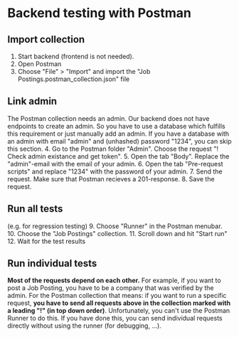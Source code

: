 # Backend testing with Postman
## Import collection

 1. Start backend (frontend is not needed).
 2. Open Postman
 3. Choose "File" > "Import" and import the "Job Postings.postman_collection.json" file

## Link admin
The Postman collection needs an admin. Our backend does not have endpoints to create an admin. So you have to use a database which fulfills this requirement or just manually add an admin.
If you have a database with an admin with email "admin" and (unhashed) password "1234", you can skip this section.
 4. Go to the Postman folder "Admin". Choose the request "! Check admin existance and get token".
 5. Open the tab "Body". Replace the "admin"-email with the email of your admin.
 6. Open the tab "Pre-request scripts" and replace "1234" with the password of your admin.
 7. Send the request. Make sure that Postman recieves a 201-response.
 8. Save the request.

## Run all tests

(e.g. for regression testing)
 9. Choose "Runner" in the Postman menubar.
 10. Choose the "Job Postings" collection.
 11. Scroll down and hit "Start run"
 12. Wait for the test results

## Run individual tests

**Most of the requests depend on each other.** For example, if you want to post a Job Posting, you have to be a company that was verified by the admin.
For the Postman collection that means: if you want to run a specific request, **you have to send all requests above in the collection marked with a leading "!" (in top down order)**. Unfortunately, you can't use the Postman Runner to do this.
If you have done this, you can send individual requests directly without using the runner (for debugging, ...).